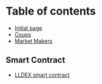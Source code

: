 # Table of contents

* [Initial page](README.md)
* [Coups](coups.md)
* [Market Makers](market-makers.md)

## Smart Contract

* [LLDEX smart contract](smart-contract/lldex-smart-contract.md)

